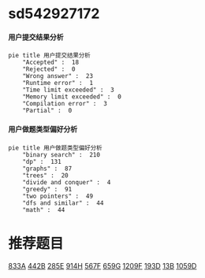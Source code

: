 # sd542927172

<!-- tabs:start -->



#### **用户提交结果分析**

```mermaid
pie title 用户提交结果分析
    "Accepted" :  18
    "Rejected" :  0
    "Wrong answer" :  23
    "Runtime error" :  1
    "Time limit exceeded" :  3
    "Memory limit exceeded" :  0
    "Compilation error" :  3
    "Partial" :  0
```

#### **用户做题类型偏好分析**

```mermaid
pie title 用户做题类型偏好分析
    "binary search" :  210
    "dp" :  131
    "graphs" :  87
    "trees" :  20
    "divide and conquer" :  4
    "greedy" :  91
    "two pointers" :  49
    "dfs and similar" :  44
    "math" :  44
```



<!-- tabs:end -->
# 推荐题目
[833A](https://codeforces.com/contest/833/problem/A)
[442B](https://codeforces.com/contest/442/problem/B)
[285E](https://codeforces.com/contest/285/problem/E)
[914H](https://codeforces.com/contest/914/problem/H)
[567F](https://codeforces.com/contest/567/problem/F)
[659G](https://codeforces.com/contest/659/problem/G)
[1209F](https://codeforces.com/contest/1209/problem/F)
[193D](https://codeforces.com/contest/193/problem/D)
[13B](https://codeforces.com/contest/13/problem/B)
[1059D](https://codeforces.com/contest/1059/problem/D)
